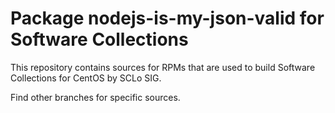 # Package nodejs-is-my-json-valid for Software Collections

This repository contains sources for RPMs that are used
to build Software Collections for CentOS by SCLo SIG.

Find other branches for specific sources.
